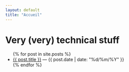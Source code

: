 ```yaml
---
layout: default
title: "Accueil"
---
```


<h1>Very (very) technical stuff</h1>
<ul>
  {% for post in site.posts %}
    <li>
      <a href="{{ post.url }}">{{ post.title }}</a> — {{ post.date | date: "%d/%m/%Y" }}
    </li>
  {% endfor %}
</ul>
